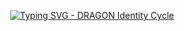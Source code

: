 <!-- ⌨️ Combined Typing Animation: Smooth Loop -->
<p align="center">
  <a href="https://github.com/DragonDeveloper">
    <img 
      src="https://readme-typing-svg.demolab.com?font=Fira+Code&size=34&duration=2500&pause=1600&center=true&vCenter=true&width=1000&height=85&lines=MYSELF+DRAGON;Code+%7C+Manage+%7C+Lead;Powering+Management,+Business,+Development+%26+Leadership;Creating+future-ready+Technologies+-+DRAGON;MYSELF+DRAGON" 
      alt="Typing SVG - DRAGON Identity Cycle" 
    />
  </a>
</p>